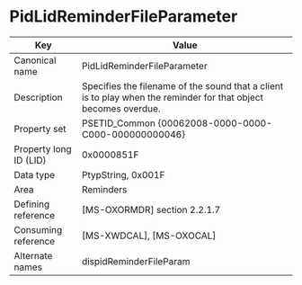 # PidLidReminderFileParameter

| Key | Value |
|---|---|
| Canonical name | PidLidReminderFileParameter |
| Description | Specifies the filename of the sound that a client is to play when the reminder for that object becomes overdue. |
| Property set | PSETID_Common {00062008-0000-0000-C000-000000000046} |
| Property long ID (LID) | 0x0000851F |
| Data type | PtypString, 0x001F |
| Area | Reminders |
| Defining reference | [MS-OXORMDR] section 2.2.1.7 |
| Consuming reference | [MS-XWDCAL], [MS-OXOCAL] |
| Alternate names | dispidReminderFileParam |
